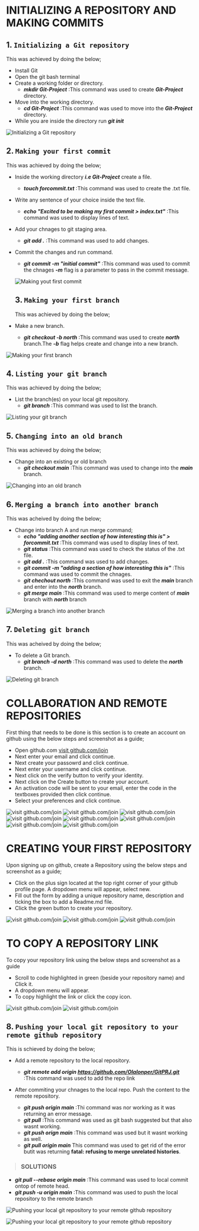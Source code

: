 # INITIALIZING A REPOSITORY AND MAKING COMMITS

## 1. `Initializing a Git repository`
This was achieved by doing the below;
- Install Git
- Open the git bash terminal
- Create a working folder or directory.
  - ***mkdir Git-Project*** :This command was used to create ***Git-Project*** directory.
- Move into the working directory.
  - ***cd Git-Project***  :This command was used to move into the ***Git-Project*** directory.
- While you are inside the directory run ***git init***

![`Initializing a Git repository`](<Images/1. Initializing a Git Repository.PNG>)




## 2. `Making your first commit`
This was achieved by doing the below;
- Inside the working directory ***i.e Git-Project*** create a file.
  - ***touch forcommit.txt***  :This command was used to create the .txt file.
- Write any sentence of your choice inside the text file.
  - ***echo "Excited to be making my first commit > index.txt"***  :This command was used to display lines of text.
- Add your chnages to git staging area.
  - ***git add .***  :This command was used to add changes.
- Commit the changes and run command.
  - ***git commit -m "initial commit"***  :This command was used to commit the chnages ***-m*** flag is a parameter to pass in the commit message.

  ![`Making yout first commit`](<Images/2. Making your first commit.PNG>)




  ## 3. `Making your first branch`
  This was achieved by doing the below;
- Make a new branch.
  - ***git checkout -b north***  :This command was used to create ***north*** branch.The ***-b*** flag helps create and change into a new branch.

![`Making your first branch`](<Images/3. Making your first Branch.PNG>)




## 4. `Listing your git branch`
This was achieved by doing the below;
- List the branch(es) on your local git repository.
  - ***git branch***  :This command was used to list the branch.

![`Listing your git branch`](<Images/4. Listing your git Branch.PNG>)



## 5. `Changing into an old branch`
This was achieved by doing the below;
- Change into an existing or old branch
  - ***git checkout main***  :This command was used to change into the ***main*** branch.

![`Changing into an old branch`](<Images/5. Changing into an Old Branch.PNG>)




## 6. `Merging a branch into another branch`
This was acheived by doing the below;
- Change into branch A and run merge command;
  - ***echo "adding another section of how interesting this is" > forcommit.txt***  :This command was used to display lines of text.
  - ***git status***  :This command was used to check the status of the .txt file.
  - ***git add .***  :This command was used to add changes.
  - ***git commit -m "adding a section of how interesting this is"***  :This command was used to commit the chnages.
  - ***git chechout north***  :This command was used to exit the ***main*** branch and enter into the ***north*** branch.
  - ***git merge main***  :This command was used to merge content of ***main*** branch with ***north*** branch

![`Merging a branch into another branch`](<Images/6. Merging a Branch into another Branch.PNG>)




## 7. `Deleting git branch`
This was acheived by doing the below;
- To delete a Git branch.
   - ***git branch -d north***  :This command was used to delete the ***north*** branch.

![`Deleting git branch`](<Images/7. Deleting git branch.PNG>)   





# COLLABORATION AND REMOTE REPOSITORIES
First thing that needs to be done is this section is to create an account on github using the below steps and screenshot as a guide;
- Open github.com [visit github.com/join](https://www.github.com/join)
- Next enter your email and click continue.
- Next create your passowrd and click continue.
- Next enter your username and click continue.
- Next click on the verify button to verify your identity.
- Next click on the Create button to create your account.
- An activation code will be sent to your email, enter the code in the textboxes provided then click continue.
- Select your preferences and click continue.

![`visit github.com/join`](<Images/github step (1).PNG>)
![`visit github.com/join`](<Images/github step (2).PNG>)
![`visit github.com/join`](<Images/github step (3).PNG>)
![`visit github.com/join`](<Images/github step (4).PNG>)
![`visit github.com/join`](<Images/github step (5).PNG>)
![`visit github.com/join`](<Images/github step (6).PNG>)
![`visit github.com/join`](<Images/github step (7).PNG>)
![`visit github.com/join`](<Images/github step (8).PNG>)



# CREATING YOUR FIRST REPOSITORY
Upon signing up on github, create a Repository using the below steps and screenshot as a guide;
- Click on the plus sign located at the top right corner of your github profile page. A dropdown menu will appear, select new.
- Fill out the form by adding a unique repository name, description and ticking the box to add a Readme.md file.
- Click the green button to create your repository.

![`visit github.com/join`](<Images/github step (9).PNG>)
![`visit github.com/join`](<Images/github step (10).PNG>)
![`visit github.com/join`](<Images/github step (11).PNG>)



# TO COPY A REPOSITORY LINK
To copy your repository link using the below steps and screenshot as a guide
- Scroll to code highlighted in green (beside your repository name) and Click it.
- A dropdown menu will appear. 
- To copy highlight the link or click the copy icon.

![`visit github.com/join`](<Images/github step (12).PNG>)
![`visit github.com/join`](<Images/github step (13).PNG>)



## 8. `Pushing your local git repository to your remote github repository`
This is schieved by doing the below;
- Add a remote repository to the local repository.
  - ***git remote add origin https://github.com/Olalonper/GitPRJ.git***  :This command was used to add the repo link

- After commiting your chnages to the local repo. Push the content to the remote repository.
  - ***git push origin main***  :Thi command was nor working as it was returning an error message.
  - ***git pull***  :This command was used as git bash suggested but that also wasnt working.
  - ***git push orign main***  :This command was used but it wasnt working as well.
  - ***git pull origin main***  This command was used to get rid of the error butit was returning **fatal: refusing to merge unrelated histories**. 

> ### SOLUTIONS
  - ***git pull --rebase origin main***  :This command was used to local commit ontop of remote head. 
  - ***git push -u origin main*** :This command was used to push the local repository to the remote branch 

![`Pushing your local git repository to your remote github repository`](<Images/8. Pushing your local git repository to your remote github repository.PNG>)

![`Pushing your local git repository to your remote github repository`](<Images/8. Pushing your local git repository to your remote github repository2.PNG>)


